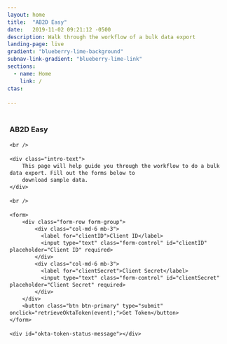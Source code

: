 ```yaml
---
layout: home
title:  "AB2D Easy"
date:   2019-11-02 09:21:12 -0500 
description: Walk through the workflow of a bulk data export 
landing-page: live
gradient: "blueberry-lime-background"
subnav-link-gradient: "blueberry-lime-link"
sections:
  - name: Home
    link: /
ctas:

---
```


<link rel="stylesheet" href="https://stackpath.bootstrapcdn.com/bootstrap/4.2.1/css/bootstrap.min.css" integrity="sha384-GJzZqFGwb1QTTN6wy59ffF1BuGJpLSa9DkKMp0DgiMDm4iYMj70gZWKYbI706tWS" crossorigin="anonymous">

<script src="https://ok1static.oktacdn.com/assets/js/sdk/okta-auth-js/2.0.1/okta-auth-js.min.js" type="text/javascript"></script>

<script src="https://cdnjs.cloudflare.com/ajax/libs/popper.js/1.14.6/umd/popper.min.js" integrity="sha384-wHAiFfRlMFy6i5SRaxvfOCifBUQy1xHdJ/yoi7FRNXMRBu5WHdZYu1hA6ZOblgut" crossorigin="anonymous"></script>
<script src="https://stackpath.bootstrapcdn.com/bootstrap/4.2.1/js/bootstrap.min.js" integrity="sha384-B0UglyR+jN6CkvvICOB2joaf5I4l3gm9GU6Hc1og6Ls7i6U/mkkaduKaBhlAXv9k" crossorigin="anonymous"></script>

<style type="text/css">
    #okta-token-status-message {
        display: 'hidden'
    }
</style>

<script>
    function retrieveOktaToken(event) {
        event.preventDefault();
    
        const clientId = $('#clientID').val();
        const clientSecret = $('#clientSecret').val();
        const authorization = btoa(clientId + ':' + clientSecret);
        console.log("Auth: " + authorization); 
        $.ajax({
            url: 'https://test.idp.idm.cms.gov/oauth2/aus2r7y3gdaFMKBol297/v1/token?grant_type=client_credentials&scope=clientCreds',
            dataType: 'json',
            type: 'post',
            contentType: 'application/json',
            headers: {
                'Authorization': 'Basic ' + authorization,
                'Content-Type': 'application/x-www-form-urlencoded',
                'Origin': 'ab2d-easy'
            },
            success: function (data) {
                console.log(data);
            },
            error: function(data) {
                console.log(data);
            }
        });
    }
    
    /*let baseUrl = 'https://sandbox.ab2d.cms.gov/';
    
    
    function pollServer() {
        $.get(baseUrl + 'status', function(data) {
            if(data.maintenanceMode === 'false') {
                $('#status-content').html("<img style=\"vertical-align: middle;\" src='assets/img/status-up.png' /> <span>The system is operating normally</span>");                     
            } else {
                $('#status-content').html("<img style=\"vertical-align: middle;\" src='assets/img/status-down.png' /> <span>The system is currently in maintenance mode. Please check back later.</span>");
            }
        })
        .fail(function() {
            $('#status-content').html("<img style=\"vertical-align: middle;\" src='assets/img/status-down.png' /> <span>The system is currently unreachable. Please check back later.</span>"); 
        })
        .always(function() {
            setTimeout(pollServer, 10000);
        });
    }
   
    $(document).ready(function() {
        pollServer();
    });*/
</script>

<div id="ab2d-easy-section" style="padding: 5px;">
    <h3>AB2D Easy</h3>
    
    <br />
    
    <div class="intro-text">
        This page will help guide you through the workflow to do a bulk data export. Fill out the forms below to
        download sample data.
    </div>
    
    <br />
    
    <form>
        <div class="form-row form-group">
            <div class="col-md-6 mb-3">
              <label for="clientID">Client ID</label>
              <input type="text" class="form-control" id="clientID" placeholder="Client ID" required>
            </div>
            <div class="col-md-6 mb-3">
              <label for="clientSecret">Client Secret</label>
              <input type="text" class="form-control" id="clientSecret" placeholder="Client Secret" required>
            </div>
        </div>
        <button class="btn btn-primary" type="submit" onclick="retrieveOktaToken(event);">Get Token</button>
    </form>
    
    <div id="okta-token-status-message"></div>
</div>